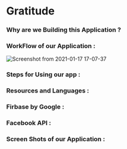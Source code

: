 # Gratitude


### Why are we Building this Application ?


### WorkFlow of our Application :

![Screenshot from 2021-01-17 17-07-37](https://user-images.githubusercontent.com/56226813/104839470-5fa0de80-58e7-11eb-9a19-2457422d54de.png)


### Steps for Using our app :


### Resources and Languages :


### Firbase by Google :


### Facebook API :


### Screen Shots of our Application :
